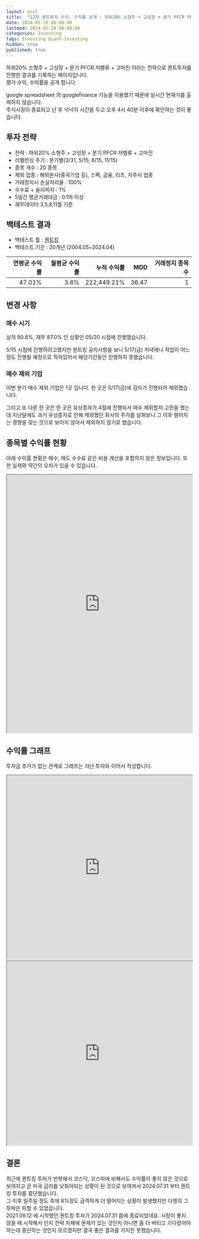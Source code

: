 ```yaml
---
layout: post
title:  "12차 퀀트투자 수익, 수익률 공개 : 하위20% 소형주 + 고성장 + 분기 PFCR 저벨류 + 고마진"
date: 2024-05-20 00:00:00
lastmod: 2024-05-20 00:00:00
categories: Investing
tags: Investing Quant-Investing
hidden: true
published: true
---
```


하위20% 소형주 + 고성장 + 분기 PFCR 저벨류 + 고마진 이라는 전략으로 퀀트투자를 진행한 결과를 기록하는 페이지입니다.  
평가 수익, 수익률을 공개 합니다.  

<!--more-->  

google spreadsheet 의 googlefinance 기능을 이용했기 때문에 실시간 현재가를 출력하지 않습니다.  
주식시장이 종료되고 난 후 넉넉히 시간을 두고 오후 4시 40분 이후에 확인하는 것이 좋습니다.  

## 투자 전략

  * 전략 : 하위20% 소형주 + 고성장 + 분기 PFCR 저벨류 + 고마진
  * 리밸런싱 주기 : 분기별(3/31, 5/15, 8/15, 11/15)
  * 종목 개수 : 20 종목
  * 제외 업종 : 해외본사(중국기업 등), 스팩, 금융, 리츠, 지주사 업종
  * 거래정지시 손실처리율 : 100%
  * 수수료 + 슬리피지 : 1%
  * 5일간 평균거래대금 : 0.1억 이상
  * 재무데이터 3,5,8,11월 기준

## 백테스트 결과 

  * 백테스트 툴 : [퀀트킹](http://www.quantking.co.kr)
  * 백테스트 기간 : 20개년 (2004.05~2024.04)

|연평균 수익률|월평균 수익률|누적 수익률|MDD|거래정지 종목수|
|---:|---:|---:|---:|---:|
|47.01%|3.6%|222,449.21%|36.47|1|

## 변경 사항 

### 매수 시기

실적 90.8%, 재무 87.0% 인 상황인 05/20 시점에 진행했습니다.  

5/15 시점에 진행하려고했지만 퀀트킹 공지사항을 보니 5/17(금) 저녁에나 작업이 어느정도 진행될 예정으로 적혀있어서 해당기간동안 진행하지 못했습니다.  

### 매수 제외 기업

이번 분기 매수 제외 기업은 1곳 입니다. 한 곳은 5/17(금)에 감자가 진행되어 제외했습니다. 

그리고 또 다른 한 곳은 한 곳은 유상증자가 4월에 진행되서 매수 제외할지 고민을 했는데 지난달에도 과거 유상증자로 인해 제외했던 회사의 주가를 살펴보니 그 이후 떨어지는 경향을 갖는 것으로 보이지 않아서 제외하지 않기로 했습니다.


## 종목별 수익률 현황

아래 수익률 현황은 매수, 매도 수수료 같은 비용 계산을 포함하지 않은 정보입니다. 또한 실제와 약간의 오차가 있을 수 있습니다.  

<iframe src="https://docs.google.com/spreadsheets/d/e/2PACX-1vRHclJcL_QjTWm0g7gGzg-zn501Naf9ooeW5baGNkW86TSpbHulGFBWhZr77I9qk_HN7apM5oJSyUOg/pubhtml?gid=1967941242&amp;single=true&amp;widget=true&amp;headers=false" style="width:100%;min-height:700px;max-height:2200px;"></iframe>
<!--ads-->  

## 수익률 그래프 

투자금 추가가 없는 관계로 그래프는 지난 투자와 이어서 작성합니다.  

<iframe src="https://docs.google.com/spreadsheets/d/e/2PACX-1vRHclJcL_QjTWm0g7gGzg-zn501Naf9ooeW5baGNkW86TSpbHulGFBWhZr77I9qk_HN7apM5oJSyUOg/pubhtml?gid=1631942239&single=true" style="width:100%;min-height:500px;max-height:2200px;"></iframe>  


<iframe src="https://docs.google.com/spreadsheets/d/e/2PACX-1vRHclJcL_QjTWm0g7gGzg-zn501Naf9ooeW5baGNkW86TSpbHulGFBWhZr77I9qk_HN7apM5oJSyUOg/pubhtml?gid=1057887183&single=true" style="width:100%;min-height:500px;max-height:5000px;"></iframe>  


## 결론 

최근에 퀀트킹 투자가 반복해서 코스닥, 코스피에 비해서도 수익률이 좋지 않은 것으로 보여지고 곧 미국 금리를 낮춰야되는 상황이 된 것으로 보여져서 2024.07.31 부터 퀀트킹 투자를 중단했습니다.  
그 이후 일주일 정도 후에 8%정도 급격하게 더 떨어지는 상황이 발생했지만 다행히 그 하락은 피할 수 있었습니다.  
2021.09.12 에 시작했던 퀀트킹 투자가 2024.07.31 쯤에 종료되었네요. 시장이 좋지 않을 때 시작해서 인지 전략 자체에 문제가 있는 것인지 아니면 좀 더 버티고 기다렸어야하는데 중단하는 것인지 모르겠지만 결국 좋은 결과를 가지진 못했습니다.  


